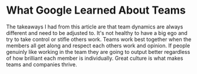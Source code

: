 # What Google Learned About Teams

The takeaways I had from this article are that team dynamics are always different and need to be adjusted to. It's not healthy to have a big ego and try to take control or stifle others work. Teams 
work best together when the members all get along and respect each others work and opinion. If people genuinly like working in the team they are going to output better
regardless of how brilliant each member is individually. Great culture is what makes teams and companies thrive.

